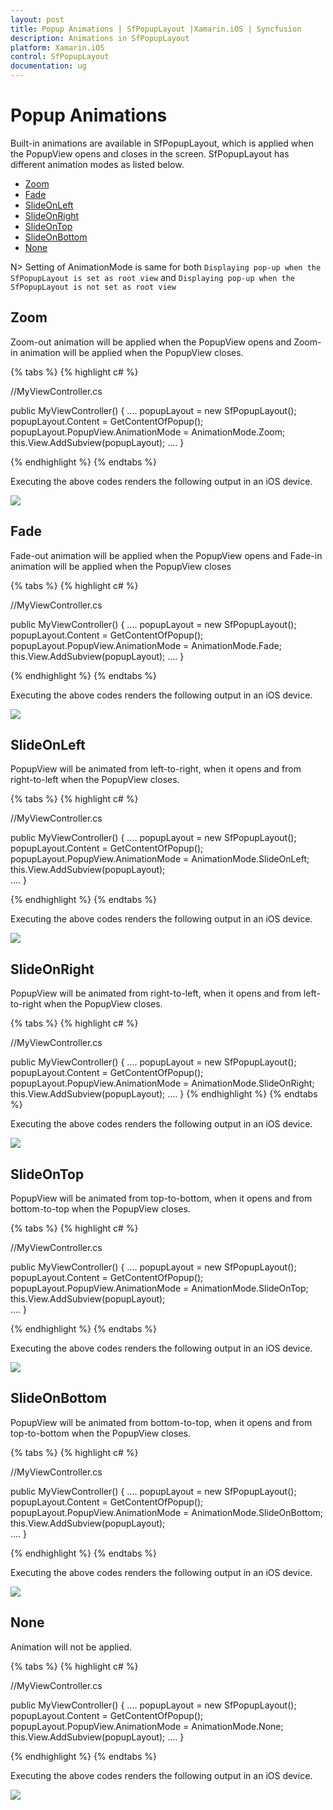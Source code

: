 ```yaml
---
layout: post
title: Popup Animations | SfPopupLayout |Xamarin.iOS | Syncfusion
description: Animations in SfPopupLayout
platform: Xamarin.iOS
control: SfPopupLayout
documentation: ug
--- 
```


# Popup Animations

Built-in animations are available in SfPopupLayout, which is applied when the PopupView opens and closes in the screen.
SfPopupLayout has different animation modes as listed below.

* [Zoom](https://help.syncfusion.com/cr/cref_files/xamarin-ios/Syncfusion.SfPopupLayout.iOS~Syncfusion.iOS.PopupLayout.AnimationMode.html)
* [Fade](https://help.syncfusion.com/cr/cref_files/xamarin-ios/Syncfusion.SfPopupLayout.iOS~Syncfusion.iOS.PopupLayout.AnimationMode.html)
* [SlideOnLeft](https://help.syncfusion.com/cr/cref_files/xamarin-ios/Syncfusion.SfPopupLayout.iOS~Syncfusion.iOS.PopupLayout.AnimationMode.html)
* [SlideOnRight](https://help.syncfusion.com/cr/cref_files/xamarin-ios/Syncfusion.SfPopupLayout.iOS~Syncfusion.iOS.PopupLayout.AnimationMode.html)
* [SlideOnTop](https://help.syncfusion.com/cr/cref_files/xamarin-ios/Syncfusion.SfPopupLayout.iOS~Syncfusion.iOS.PopupLayout.AnimationMode.html)
* [SlideOnBottom](https://help.syncfusion.com/cr/cref_files/xamarin-ios/Syncfusion.SfPopupLayout.iOS~Syncfusion.iOS.PopupLayout.AnimationMode.html)
* [None](https://help.syncfusion.com/cr/cref_files/xamarin-ios/Syncfusion.SfPopupLayout.iOS~Syncfusion.iOS.PopupLayout.AnimationMode.html)


N> Setting of AnimationMode is same for both `Displaying pop-up when the SfPopupLayout is set as root view` and `Displaying pop-up when the SfPopupLayout is not set as root view` 

## Zoom 

Zoom-out animation will be applied when the PopupView opens and Zoom-in animation will be applied when the PopupView closes.

{% tabs %}
{% highlight c# %}

//MyViewController.cs

public MyViewController()
{
    ....
    popupLayout = new SfPopupLayout();
    popupLayout.Content = GetContentOfPopup();
    popupLayout.PopupView.AnimationMode = AnimationMode.Zoom;
    this.View.AddSubview(popupLayout);
    ....
}

{% endhighlight %}
{% endtabs %}

Executing the above codes renders the following output in an iOS device.

![](GettingStarted_images/ZoomAnimation.gif)

## Fade 

Fade-out animation will be applied when the PopupView opens and Fade-in animation will be applied when the PopupView closes

{% tabs %}
{% highlight c# %}

//MyViewController.cs

public MyViewController()
{
    ....
    popupLayout = new SfPopupLayout();
    popupLayout.Content = GetContentOfPopup();
    popupLayout.PopupView.AnimationMode = AnimationMode.Fade;
    this.View.AddSubview(popupLayout);
    ....
}

{% endhighlight %}
{% endtabs %}

Executing the above codes renders the following output in an iOS device.

![](GettingStarted_images/FadeAnimation.gif)

## SlideOnLeft 

PopupView will be animated from left-to-right, when it opens and from right-to-left when the PopupView closes.

{% tabs %}
{% highlight c# %}

//MyViewController.cs

public MyViewController()
{
    ....
    popupLayout = new SfPopupLayout();
    popupLayout.Content = GetContentOfPopup();
    popupLayout.PopupView.AnimationMode = AnimationMode.SlideOnLeft;
    this.View.AddSubview(popupLayout);  
    ....
}

{% endhighlight %}
{% endtabs %}

Executing the above codes renders the following output in an iOS device.

![](GettingStarted_images/SlideOnLeftAnimation.gif)

## SlideOnRight

PopupView will be animated from right-to-left, when it opens and from left-to-right when the PopupView closes.

{% tabs %}
{% highlight c# %}

//MyViewController.cs

public MyViewController()
{
    ....
    popupLayout = new SfPopupLayout();
    popupLayout.Content = GetContentOfPopup();
    popupLayout.PopupView.AnimationMode = AnimationMode.SlideOnRight;
    this.View.AddSubview(popupLayout); 
    ....
}
{% endhighlight %}
{% endtabs %}

Executing the above codes renders the following output in an iOS device.

![](GettingStarted_images/SlideOnRightAnimation.gif)

## SlideOnTop 

PopupView will be animated from top-to-bottom, when it opens and from bottom-to-top when the PopupView closes.

{% tabs %}
{% highlight c# %}

//MyViewController.cs

public MyViewController()
{
    ....
    popupLayout = new SfPopupLayout();
    popupLayout.Content = GetContentOfPopup();
    popupLayout.PopupView.AnimationMode = AnimationMode.SlideOnTop;
    this.View.AddSubview(popupLayout);  
    ....
}

{% endhighlight %}
{% endtabs %}

Executing the above codes renders the following output in an iOS device.

![](GettingStarted_images/SlideOnTopAnimation.gif)

## SlideOnBottom

PopupView will be animated from bottom-to-top, when it opens and from top-to-bottom when the PopupView closes.

{% tabs %}
{% highlight c# %}

//MyViewController.cs  

public MyViewController()
{
    ....
    popupLayout = new SfPopupLayout();
    popupLayout.Content = GetContentOfPopup();
    popupLayout.PopupView.AnimationMode = AnimationMode.SlideOnBottom;
    this.View.AddSubview(popupLayout);  
    ....
}

{% endhighlight %}
{% endtabs %}

Executing the above codes renders the following output in an iOS device.

![](GettingStarted_images/SlideOnBottomAnimation.gif)

## None

Animation will not be applied.

{% tabs %}
{% highlight c# %}

//MyViewController.cs

public MyViewController()
{
    ....
    popupLayout = new SfPopupLayout();
    popupLayout.Content = GetContentOfPopup();
    popupLayout.PopupView.AnimationMode = AnimationMode.None;
    this.View.AddSubview(popupLayout);
    ....
}

{% endhighlight %}
{% endtabs %}

Executing the above codes renders the following output in an iOS device.

![](GettingStarted_images/AnimationMode_None.gif)
